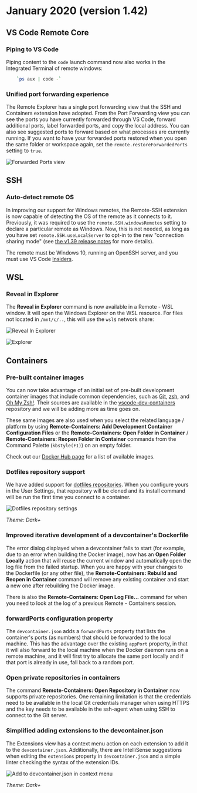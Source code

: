 # January 2020 (version 1.42)

## VS Code Remote Core

### Piping to VS Code

Piping content to the `code` launch command now also works in the Integrated Terminal of remote windows:

```bash
    `ps aux | code -`
```

### Unified port forwarding experience

The Remote Explorer has a single port forwarding view that the SSH and Containers extension have adopted. From the Port Forwarding view you can see the ports you have currently forwarded through VS Code, forward additional ports, label forwarded ports, and copy the local address. You can also see suggested ports to forward based on what processes are currently running. If you want to have your forwarded ports restored when you open the same folder or workspace again, set the `remote.restoreForwardedPorts` setting to `true`.

![Forwarded Ports view](images/1_42/forwarded-ports.png)

## SSH

### Auto-detect remote OS

In improving our support for Windows remotes, the Remote-SSH extension is now capable of detecting the OS of the remote as it connects to it. Previously, it was required to use the `remote.SSH.windowsRemotes` setting to declare a particular remote as Windows. Now, this is not needed, as long as you have set `remote.SSH.useLocalServer` to opt-in to the new "connection sharing mode" (see [the v1.39 release notes](https://github.com/microsoft/vscode-docs/blob/master/remote-release-notes/v1_39.md#ssh-connection-sharing) for more details).

The remote must be Windows 10, running an OpenSSH server, and you must use VS Code [Insiders](https://code.visualstudio.com/insiders/).

## WSL

### Reveal in Explorer

The **Reveal in Explorer** command is now available in a Remote - WSL window. It will open the Windows Explorer on the WSL resource. For files not located in `/mnt/c/..`, this will use the `wsl$` network share:

![Reveal In Explorer](images/1_42/reveal-in-explorer.png)

![Explorer](images/1_42/reveal-in-explorer-2.png)

## Containers

### Pre-built container images

You can now take advantage of an initial set of pre-built development container images that include common dependencies, such as [Git](https://git-scm.com/), [zsh](https://en.wikipedia.org/wiki/Z_shell), and [Oh My Zsh!](https://ohmyz.sh/). Their sources are available in the [vscode-dev-containers](https://github.com/microsoft/vscode-dev-containers) repository and we will be adding more as time goes on.

These same images are also used when you select the related language / platform by using **Remote-Containers: Add Development Container Configuration Files** or the **Remote-Containers: Open Folder in Container** / **Remote-Containers: Reopen Folder in Container** commands from the Command Palette (`kbstyle(F1)`) on an empty folder.

Check out our [Docker Hub page](https://hub.docker.com/_/microsoft-vscode-devcontainers) for a list of available images.

### Dotfiles repository support

We have added support for [dotfiles repositories](https://dotfiles.github.io/). When you configure yours in the User Settings, that repository will be cloned and its install command will be run the first time you connect to a container.

![Dotfiles repository settings](images/1_42/dotfiles.png)

*Theme: Dark+*

### Improved iterative development of a devcontainer's Dockerfile

The error dialog displayed when a devcontainer fails to start (for example, due to an error when building the Docker image), now has an **Open Folder Locally** action that will reuse the current window and automatically open the log file from the failed startup. When you are happy with your changes to the Dockerfile (or any other file), the **Remote-Containers: Rebuild and Reopen in Container** command will remove any existing container and start a new one after rebuilding the Docker image.

There is also the **Remote-Containers: Open Log File...** command for when you need to look at the log of a previous Remote - Containers session.

### forwardPorts configuration property

The `devcontainer.json` adds a `forwardPorts` property that lists the container's ports (as numbers) that should be forwarded to the local machine. This has the advantage over the existing `appPort` property, in that it will also forward to the local machine when the Docker daemon runs on a remote machine, and it will first try to allocate the same port locally and if that port is already in use, fall back to a random port.

### Open private repositories in containers

The command **Remote-Containers: Open Repository in Container** now supports private repositories. One remaining limitation is that the credentials need to be available in the local Git credentials manager when using HTTPS and the key needs to be available in the ssh-agent when using SSH to connect to the Git server.

### Simplified adding extensions to the devcontainer.json

The Extensions view has a context menu action on each extension to add it to the `devcontainer.json`. Additionally, there are IntelliSense suggestions when editing the `extensions` property in `devcontainer.json` and a simple linter checking the syntax of the extension IDs.

![Add to devcontainer.json in context menu](images/1_42/addtodevcontainerjson.png)

*Theme: Dark+*
